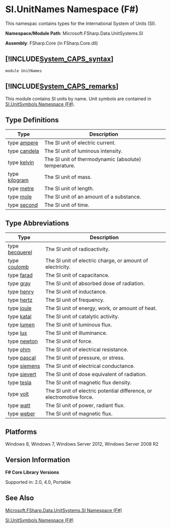 # SI.UnitNames Namespace (F#)

This namespac contains types for the International System of Units (SI).

**Namespace/Module Path**: Microsoft.FSharp.Data.UnitSystems.SI

**Assembly**: FSharp.Core (in FSharp.Core.dll)


## [!INCLUDE[System_CAPS_syntax](//System/Token/System_CAPS_syntax_md.md)]

```
module UnitNames
```

## [!INCLUDE[System_CAPS_remarks](//System/Token/System_CAPS_remarks_md.md)]
This module contains SI units by name. Unit symbols are contained in [SI.UnitSymbols Namespace &#40;F&#35;&#41;](SI.UnitSymbols+Namespace+28%F%2329%.md).


## Type Definitions


|Type|Description|
|----|-----------|
|type [ampere](http://msdn.microsoft.com/en-us/library/831db12b-b3a0-4faa-8378-458e685c5b5c)|The SI unit of electric current.|
|type [candela](http://msdn.microsoft.com/en-us/library/2202fa6a-766f-4942-9036-74e3026938d6)|The SI unit of luminous intensity.|
|type [kelvin](http://msdn.microsoft.com/en-us/library/3817bf1a-b7a2-4006-bc0c-025d678e6b2c)|The SI unit of thermodynamic (absolute) temperature.|
|type [kilogram](http://msdn.microsoft.com/en-us/library/cedabb88-38e8-483a-8322-98f035d282a5)|The SI unit of mass.|
|type [metre](http://msdn.microsoft.com/en-us/library/1d6c9197-2bda-49fb-b3c2-2f27af3ef010)|The SI unit of length.|
|type [mole](http://msdn.microsoft.com/en-us/library/e00829bd-cdda-4f54-9c8a-18cb067ba9dd)|The SI unit of an amount of a substance.|
|type [second](http://msdn.microsoft.com/en-us/library/b6ceda81-7b8f-4842-bef0-a4269b44c536)|The SI unit of time.|

## Type Abbreviations


|Type|Description|
|----|-----------|
|type [becquerel](http://msdn.microsoft.com/en-us/library/f6e0b4d8-f28a-46df-a772-93ed0a6ac888)|The SI unit of radioactivity.|
|type [coulomb](http://msdn.microsoft.com/en-us/library/2460fe78-24c9-4054-ae76-b96b04e33ba2)|The SI unit of electric charge, or amount of electricity.|
|type [farad](http://msdn.microsoft.com/en-us/library/9e7869d7-7669-4ed1-999d-c1b58695c5dd)|The SI unit of capacitance.|
|type [gray](http://msdn.microsoft.com/en-us/library/f25d1878-3275-4ab6-8ac8-f65bf36c7975)|The SI unit of absorbed dose of radiation.|
|type [henry](http://msdn.microsoft.com/en-us/library/f3a65b1a-6949-4ae7-bdf5-fded7558dcf6)|The SI unit of inductance.|
|type [hertz](http://msdn.microsoft.com/en-us/library/59fa8c8e-1800-4663-9d17-34eb2af7311b)|The SI unit of frequency.|
|type [joule](http://msdn.microsoft.com/en-us/library/1a12eb97-2c0d-490d-a8f7-f2e19bbf2e3c)|The SI unit of energy, work, or amount of heat.|
|type [katal](http://msdn.microsoft.com/en-us/library/aa461c01-c642-4143-82df-e21fcd7305ab)|The SI unit of catalytic activity.|
|type [lumen](http://msdn.microsoft.com/en-us/library/0a63fc1b-d3f1-4edf-95fb-9ddbd63f0fa0)|The SI unit of luminous flux.|
|type [lux](http://msdn.microsoft.com/en-us/library/74224def-1eea-4f1f-8f8b-6a1d5aa45035)|The SI unit of illuminance.|
|type [newton](http://msdn.microsoft.com/en-us/library/f8c0f1b5-58b3-4c7c-904e-26862dc1292f)|The SI unit of force.|
|type [ohm](http://msdn.microsoft.com/en-us/library/d24ad21f-5ad3-4f80-9392-a6b48548561d)|The SI unit of electrical resistance.|
|type [pascal](http://msdn.microsoft.com/en-us/library/3ebe2f0c-cba3-4d61-ae7e-c2c3063fc9b2)|The SI unit of pressure, or stress.|
|type [siemens](http://msdn.microsoft.com/en-us/library/a0ec9042-2dee-4de3-b83c-bf14e69648b1)|The SI unit of electrical conductance.|
|type [sievert](http://msdn.microsoft.com/en-us/library/4a8ae081-c0b9-4d43-a4bf-f68141a427e7)|The SI unit of dose equivalent of radiation.|
|type [tesla](http://msdn.microsoft.com/en-us/library/f8feb14a-b488-439c-b565-7f2e46e645df)|The SI unit of magnetic flux density.|
|type [volt](http://msdn.microsoft.com/en-us/library/8bd87a74-e517-43c6-814c-cc4c65c46db0)|The SI unit of electric potential difference, or electromotive force.|
|type [watt](http://msdn.microsoft.com/en-us/library/d94da070-cea6-445c-9e24-77a41f367946)|The SI unit of power, radiant flux.|
|type [weber](http://msdn.microsoft.com/en-us/library/cb830369-f0d0-459b-8a7c-297151bdba96)|The SI unit of magnetic flux.|

## Platforms
Windows 8, Windows 7, Windows Server 2012, Windows Server 2008 R2


## Version Information
**F# Core Library Versions**

Supported in: 2.0, 4.0, Portable




## See Also
[Microsoft.FSharp.Data.UnitSystems.SI Namespace &#40;F&#35;&#41;](Microsoft.FSharp.Data.UnitSystems.SI+Namespace+28%F%2329%.md)

[SI.UnitSymbols Namespace &#40;F&#35;&#41;](SI.UnitSymbols+Namespace+28%F%2329%.md)

